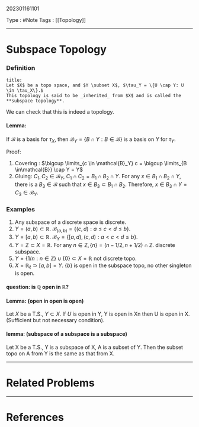 202301161101

Type : #Note
Tags : [[Topology]]

---
# Subspace Topology
### Definition 
```ad-note
title:
Let $X$ be a topo space, and $Y \subset X$, $\tau_Y = \{U \cap Y: U \in \tau_X\}.$
This topology is said to be _inherited_ from $X$ and is called the **subspace topology**.
```
We can check that this is indeed a topology.

#### Lemma:
If $\mathcal{B}$ is a basis for $\tau_X$, then $\mathcal{B}_Y = \{B \cap Y : B \in\mathcal{B}\}$ is a basis on $Y$ for $\tau_Y$. 

Proof:
1. Covering : $\bigcup \limits_{c \in \mathcal{B}_Y} c = \bigcup \limits_{B \in\mathcal{B}} \cap Y = Y$
2. Gluing: $C_1,C_2 \in \mathcal{B}_Y$, $C_1 \cap C_2 = B_1 \cap B_2 \cap Y$. For any $x \in B_1 \cap B_2 \cap Y$, there is a $B_3 \in \mathcal{B}$ such that $x \in B_3 \subset B_1 \cap B_2$. Therefore, $x \in B_3 \cap Y = C_3 \in \mathcal{B}_Y$.  

### Examples
1. Any subspace of a discrete space is discrete.
2. $Y = (a,b) \subset \mathbb{R}$. $\mathcal{B}_{(a,b)} = \{(c,d) : a\le c < d\le b\}$.
3. $Y = [a,b) \subset \mathbb{R}$. $\mathcal{B}_Y = \{[a,d),(c,d) : a<c<d \le b \}$. 
4. $Y = \mathbb{Z} \subset X = \mathbb{R}$. For any $n\in \mathbb{Z}, \{n\} = (n-1/2,n+1/2) \cap \mathbb{Z}$. discrete subspace.
5. $Y = \{1/n : n \in \mathbb{Z}\} \cup \{0\} \subset X = \mathbb{R}$  not discrete topo.
6. $X = \mathbb{R}_{\ell} \supset [a,b] = Y$. $\{b\}$  is open in the subspace topo, no other singleton is open. 

#### question: is $\mathbb{Q}$ open in $\mathbb{R}$?

#### Lemma: (open in open is open)
Let $X$ be a T.S., $Y\subset X$. If $U$ is open in Y, Y is open in Xn then U is open in X. (Sufficient but not necessary condition).

#### lemma: (subspace of a subspace is a subspace)
Let X be a T.S., Y is a subspace of X, A is a subset of Y. Then the subset topo on A from Y is the same as that from X.

---
# Related Problems

---
# References
